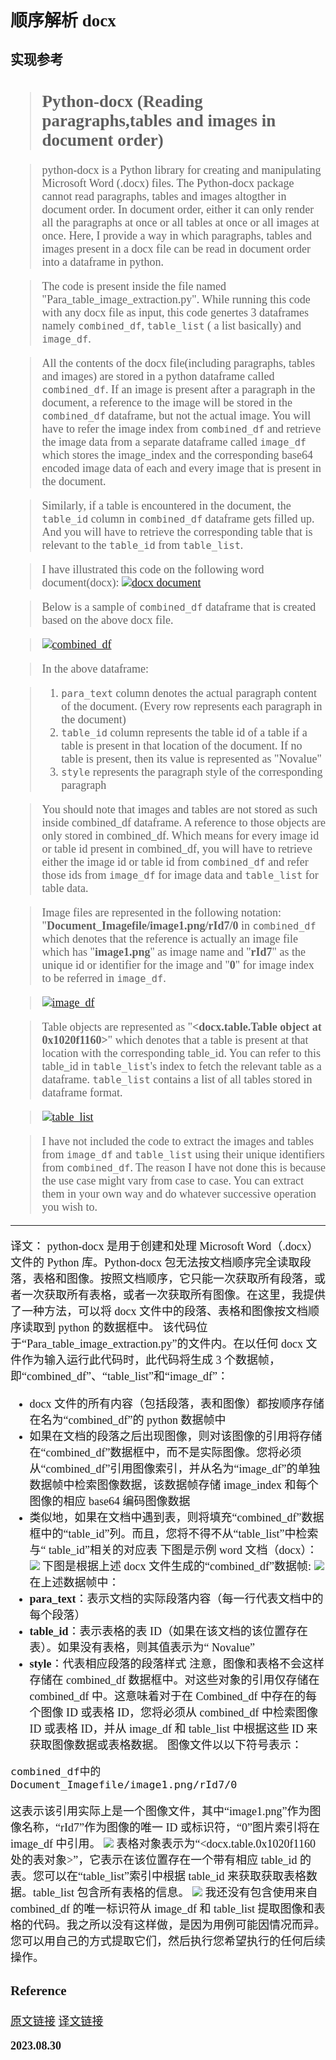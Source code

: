 <font size=4 face='楷体'>

## 顺序解析 docx

### 实现参考

> ## Python-docx (Reading paragraphs,tables and images in document order)

> python-docx is a Python library for creating and manipulating Microsoft Word (.docx) files. The Python-docx package cannot read paragraphs, tables and images altogther in document order. In document order, either it can only render all the paragraphs at once or all tables at once or all images at once. Here, I provide a way in which paragraphs, tables and images present in a docx file can be read in document order into a dataframe in python.

> The code is present inside the file named "Para_table_image_extraction.py". While running this code with any docx file as input, this code genertes 3 dataframes namely `combined_df`, `table_list` ( a list basically) and `image_df`.

> All the contents of the docx file(including paragraphs, tables and images) are stored in a python dataframe called `combined_df`. If an image is present after a paragraph in the document, a reference to the image will be stored in the `combined_df` dataframe, but not the actual image. You will have to refer the image index from `combined_df` and retrieve the image data from a separate dataframe called `image_df` which stores the image_index and the corresponding base64 encoded image data of each and every image that is present in the document.

> Similarly, if a table is encountered in the document, the `table_id` column in `combined_df` dataframe gets filled up. And you will have to retrieve the corresponding table that is relevant to the `table_id` from `table_list`.

> I have illustrated this code on the following word document(docx): [![docx document](https://github.com/kmrambo/Python-docx-Reading-paragraphs-tables-and-images-in-document-order-/raw/master/images/snaphot_of_docx_document.png)](https://github.com/kmrambo/Python-docx-Reading-paragraphs-tables-and-images-in-document-order-/blob/master/images/snaphot_of_docx_document.png)

> Below is a sample of `combined_df` dataframe that is created based on the above docx file.

> [![combined_df](https://github.com/kmrambo/Python-docx-Reading-paragraphs-tables-and-images-in-document-order-/raw/master/images/combined_df.png)](https://github.com/kmrambo/Python-docx-Reading-paragraphs-tables-and-images-in-document-order-/blob/master/images/combined_df.png)

> In the above dataframe:

> 1.  `para_text` column denotes the actual paragraph content of the document. (Every row represents each paragraph in the document)
> 2.  `table_id` column represents the table id of a table if a table is present in that location of the document. If no table is present, then its value is represented as "Novalue"
> 3.  `style` represents the paragraph style of the corresponding paragraph

> You should note that images and tables are not stored as such inside combined_df dataframe. A reference to those objects are only stored in combined_df. Which means for every image id or table id present in combined_df, you will have to retrieve either the image id or table id from `combined_df` and refer those ids from `image_df` for image data and `table_list` for table data.

> Image files are represented in the following notation: "**Document_Imagefile/image1.png/rId7/0** in `combined_df` which denotes that the reference is actually an image file which has "**image1.png**" as image name and "**rId7**" as the unique id or identifier for the image and "**0**" for image index to be referred in `image_df`.

> [![image_df](https://github.com/kmrambo/Python-docx-Reading-paragraphs-tables-and-images-in-document-order-/raw/master/images/image_df.png)](https://github.com/kmrambo/Python-docx-Reading-paragraphs-tables-and-images-in-document-order-/blob/master/images/image_df.png)

> Table objects are represented as "**<docx.table.Table object at 0x1020f1160>**" which denotes that a table is present at that location with the corresponding table_id. You can refer to this table_id in `table_list`'s index to fetch the relevant table as a dataframe. `table_list` contains a list of all tables stored in dataframe format.

> [![table_list](https://github.com/kmrambo/Python-docx-Reading-paragraphs-tables-and-images-in-document-order-/raw/master/images/table_list.png)](https://github.com/kmrambo/Python-docx-Reading-paragraphs-tables-and-images-in-document-order-/blob/master/images/table_list.png)

> I have not included the code to extract the images and tables from `image_df` and `table_list` using their unique identifiers from `combined_df`. The reason I have not done this is because the use case might vary from case to case. You can extract them in your own way and do whatever successive operation you wish to.

---

译文：
python-docx 是用于创建和处理 Microsoft Word（.docx）文件的 Python 库。Python-docx 包无法按文档顺序完全读取段落，表格和图像。按照文档顺序，它只能一次获取所有段落，或者一次获取所有表格，或者一次获取所有图像。在这里，我提供了一种方法，可以将 docx 文件中的段落、表格和图像按文档顺序读取到 python 的数据框中。
该代码位于“Para_table_image_extraction.py”的文件内。在以任何 docx 文件作为输入运行此代码时，此代码将生成 3 个数据帧，即“combined_df”、“table_list”和“image_df”：

- docx 文件的所有内容（包括段落，表和图像）都按顺序存储在名为“combined_df”的 python 数据帧中
- 如果在文档的段落之后出现图像，则对该图像的引用将存储在“combined_df”数据框中，而不是实际图像。您将必须从“combined_df”引用图像索引，并从名为“image_df”的单独数据帧中检索图像数据，该数据帧存储 image_index 和每个图像的相应 base64 编码图像数据
- 类似地，如果在文档中遇到表，则将填充“combined_df”数据框中的“table_id”列。而且，您将不得不从“table_list”中检索与“ table_id”相关的对应表
  下图是示例 word 文档（docx）：
  ![](http://www.writebug.com/myres/static/uploads/2021/10/19/f77b943dbe95d174955c3cf63775ea2a.writebug)
  下图是根据上述 docx 文件生成的“combined_df”数据帧:
  ![](http://www.writebug.com/myres/static/uploads/2021/10/19/2f6488a53537d50a994d05c7a5a35032.writebug)
  在上述数据帧中：
- **para_text**：表示文档的实际段落内容（每一行代表文档中的每个段落）
- **table_id**：表示表格的表 ID（如果在该文档的该位置存在表）。如果没有表格，则其值表示为“ Novalue”
- **style**：代表相应段落的段落样式
  注意，图像和表格不会这样存储在 combined_df 数据框中。对这些对象的引用仅存储在 combined_df 中。这意味着对于在 Combined_df 中存在的每个图像 ID 或表格 ID，您将必须从 combined_df 中检索图像 ID 或表格 ID，并从 image_df 和 table_list 中根据这些 ID 来获取图像数据或表格数据。
  图像文件以以下符号表示：

```
combined_df中的 Document_Imagefile/image1.png/rId7/0
```

这表示该引用实际上是一个图像文件，其中“image1.png”作为图像名称，“rId7”作为图像的唯一 ID 或标识符，“0”图片索引将在 image_df 中引用。
![](http://www.writebug.com/myres/static/uploads/2021/10/19/36cdb9e9a5cad8fcf602295bc8298a88.writebug)
表格对象表示为“<docx.table.0x1020f1160 处的表对象>”，它表示在该位置存在一个带有相应 table_id 的表。您可以在“table_list”索引中根据 table_id 来获取获取表格数据。table_list 包含所有表格的信息。
![](http://www.writebug.com/myres/static/uploads/2021/10/19/9dbf841cf01738931f8f625010167985.writebug)
我还没有包含使用来自 combined_df 的唯一标识符从 image_df 和 table_list 提取图像和表格的代码。我之所以没有这样做，是因为用例可能因情况而异。您可以用自己的方式提取它们，然后执行您希望执行的任何后续操作。

### Reference

[原文链接](https://github.com/kmrambo/Python-docx-Reading-paragraphs-tables-and-images-in-document-order)
[译文链接](https://www.writebug.com/code/0c4abf18-c792-11ed-89d3-6479f0e5e323/#)

**2023.08.30**
